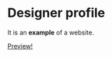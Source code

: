 # Designer profile

It is an **example** of a website.

[Preview!](https://liliiapav.github.io/CV/)
